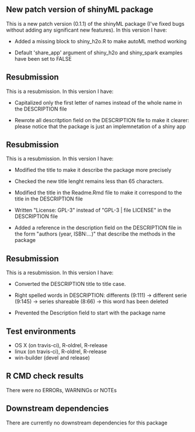 ## New patch version of shinyML package
This is a new patch version (0.1.1) of the shinyML package (I've fixed bugs without adding any significant new features). 
In this version I have:

* Added a missing block to shiny_h2o.R to make autoML method working 

* Default 'share_app' argument of shiny_h2o and shiny_spark examples have been set to FALSE


## Resubmission
This is a resubmission. In this version I have:

* Capitalized only the first letter of names instead of the whole name in the DESCRIPTION file 

* Rewrote all descritption field on the DESCRIPTION file to make it clearer: please notice that the package is just an implemnetation of a shiny app 


## Resubmission
This is a resubmission. In this version I have:

* Modified the title to make it describe the package more precisely

* Checked the new title lenght remains less than 65 characters.

* Modified the title in the Readme.Rmd file to make it correspond to the title in the DESCRIPTION file  

* Written "License: GPL-3" instead of "GPL-3 | file LICENSE" in the DESCRIPTION file

* Added a reference in the description field on the DESCRIPTION file in the form "authors (year, ISBN:...)" that describe the methods in the package 


## Resubmission
This is a resubmission. In this version I have:

* Converted the DESCRIPTION title to title case.

* Right spelled words in DESCRIPTION:
    differents (9:111) -> different
    serie (9:145) -> series
    shareable (8:66) -> this word has been deleted 
    
* Prevented the Description field to start with the package name 

## Test environments
* OS X (on travis-ci), R-oldrel, R-release
* linux (on travis-ci), R-oldrel, R-release
* win-builder (devel and release)

## R CMD check results
There were no ERRORs, WARNINGs or NOTEs

## Downstream dependencies
There are currently no downstream dependencies for this package